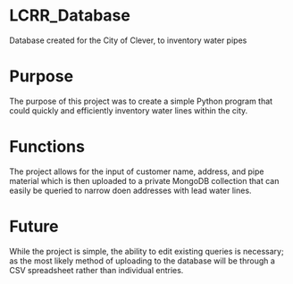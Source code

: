 # LCRR_Database
Database created for the City of Clever, to inventory water pipes

# Purpose
The purpose of this project was to create a simple Python program that could quickly and efficiently inventory water lines within the city. 

# Functions
The project allows for the input of customer name, address, and pipe material which is then uploaded to a private MongoDB collection that can easily be queried to narrow doen addresses with lead water lines.

# Future
While the project is simple, the ability to edit existing queries is necessary; as the most likely method of uploading to the database will be through a CSV spreadsheet rather than individual entries.
